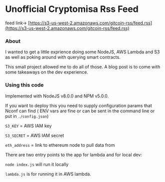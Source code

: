 # Unofficial Cryptomisa Rss Feed

feed link-> [https://s3-us-west-2.amazonaws.com/gitcoin-rss/feed.rss](https://s3-us-west-2.amazonaws.com/gitcoin-rss/feed.rss)

### About

I wanted to get a little exprience doing some NodeJS, AWS Lambda and S3 as well as poking around with querying smart contracts.  

This small project allowed me to do all of those. A blog post is to come with some takeaways on the dev experience.

### Using this code

Implemented with NodeJS v8.0.0 and NPM v5.0.0.

If you want to deploy this you need to supply configuration params that Nconf can find ( ENV vars are fine or can be sent in the command line or put in `./config.json`)

`S3_KEY` = AWS IAM key 

`S3_SECRET` = AWS IAM secret

`eth_address` = link to ethereum node to pull data from

There are two entry points to the app for lambda and for local dev:

`node index.js` will run it locally

`lambda.js` is for running it in AWS lambda.
